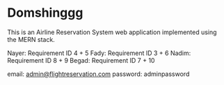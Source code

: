 # Domshinggg
This is an Airline Reservation System web application implemented using the MERN stack.

Nayer: Requirement ID 4 + 5
Fady: Requirement ID 3 + 6
Nadim: Requirement ID 8 + 9
Begad: Requirement ID 7 + 10

email: admin@flightreservation.com
password: adminpassword
